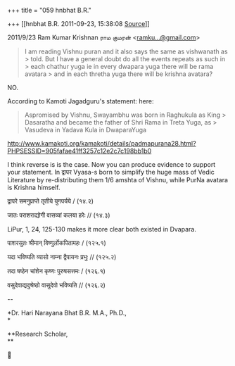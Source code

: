 +++
title = "059 hnbhat B.R."

+++
[[hnbhat B.R.	2011-09-23, 15:38:08 [Source](https://groups.google.com/g/samskrita/c/DnABtLXxkRA)]]



  
  

2011/9/23 Ram Kumar Krishnan ராம குமரன் \<[ramku...@gmail.com]()\>

  

> I am reading Vishnu puran and it also says the same as vishwanath as > told. But I have a general doubt do all the events repeats as such in > each chathur yuga ie in every dwapara yuga there will be rama avatara > and in each thretha yuga there will be krishna avatara?
> > 
> > 
> > 
> > 
> >   
> > 
> > 

  

NO.

According to Kamoti Jagadguru's statement: here:

>   
> Aspromised by Vishnu, Swayambhu was born in Raghukula as King > Dasaratha and became the father of Shri Rama in Treta Yuga, as > Vasudeva in Yadava Kula in DwaparaYuga

  

<http://www.kamakoti.org/kamakoti/details/padmapurana28.html?PHPSESSID=905fafae41ff3257c12e2c7c198bb1b0>

  

I think reverse is is the case. Now you can produce evidence to support your statement. In द्वापर Vyasa-s born to simplify the huge mass of Vedic Literature by re-distributing them 1/6 amshta of Vishnu, while PurNa avatara is Krishna himself.

  

द्वापरे समनुप्राप्ते तृतीये युगपर्यये / (१४.२)

जातः पराशराद्योगी वासव्यां कलया हरेः // (१४.३)

  

  

LiPur, 1, 24, 125-130 makes it more clear both existed in Dvapara.

  

पाशरसुतः श्रीमान् विष्णुर्लोकपितामहः / (१२५.१)

यदा भविष्यति व्यासो नाम्ना द्वैपायनः प्रभुः // (१२५.२)

तदा षष्ठेन चांशेन कृष्णः पुरुषसत्तमः / (१२६.१)

वसुदेवाद्यदुश्रेष्ठो वासुदेवो भविष्यति // (१२६.२)

  



--  

*Dr. Hari Narayana Bhat B.R. M.A., Ph.D.,  
*

**Research Scholar,  
**



